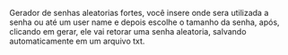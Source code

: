 Gerador de senhas aleatorias fortes, você insere onde sera utilizada a senha ou até um user name e depois escolhe o tamanho da senha,
após, clicando em gerar, ele vai retorar uma senha aleatoria, salvando automaticamente em um arquivo txt.
